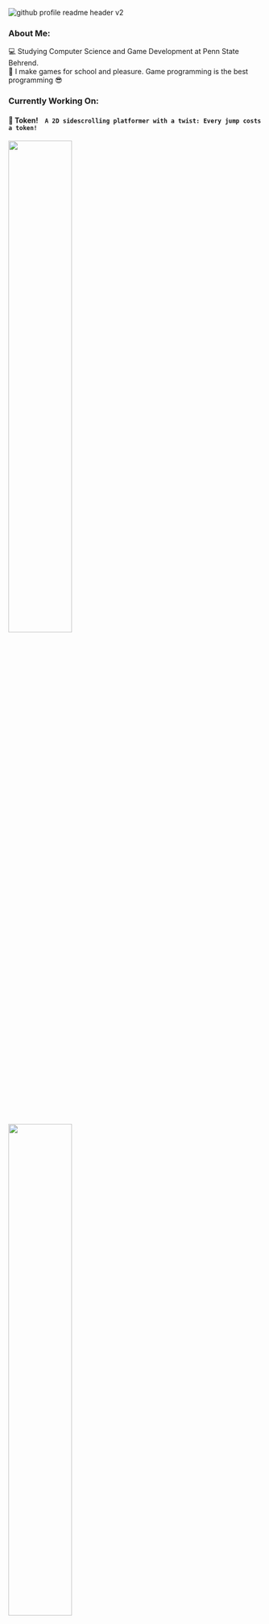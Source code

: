 ![github profile readme header v2](https://user-images.githubusercontent.com/80341037/153534846-d16c6db7-7c50-47e6-85fd-7dad643c9723.png)
<!-- ![github profile readme header](https://user-images.githubusercontent.com/80341037/153534787-f9773b23-61cf-401a-9c1b-bae7c90e48ba.png) -->

<!-- <h1 align = "center"> Hi, I'm Colin. </h1> -->

### About Me:
:computer: Studying Computer Science and Game Development at Penn State Behrend. <br>
:space_invader: I make games for school and pleasure. Game programming is the best programming :sunglasses: <br>

### Currently Working On:


#### :dvd: Token! &nbsp;&nbsp; ``` A 2D sidescrolling platformer with a twist: Every jump costs a token! ```

<img src="https://user-images.githubusercontent.com/80341037/153512028-8a246f09-006a-4502-8784-21e23f3ebb27.gif" width="50%" height="50%"/>
<img src="https://user-images.githubusercontent.com/80341037/153533791-c9d89bb4-b446-49a7-8e66-b6901f166d28.gif" width="50%" height="50%"/>

![token_l1_demo03](https://user-images.githubusercontent.com/80341037/153512028-8a246f09-006a-4502-8784-21e23f3ebb27.gif)
![token_l2_demo1](https://user-images.githubusercontent.com/80341037/153533791-c9d89bb4-b446-49a7-8e66-b6901f166d28.gif)


